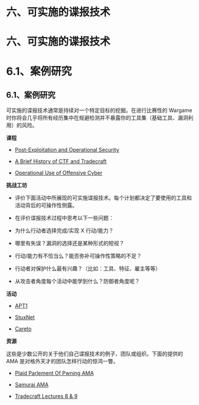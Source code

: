 # 六、可实施的谍报技术

# 六、可实施的谍报技术

# 6.1、案例研究

## 6.1、案例研究

可实施的谍报技术通常是持续对一个特定目标的挖掘。在进行比赛性的 Wargame 时你将会几乎将所有经历集中在规避检测并不暴露你的工具集（基础工具、漏洞利用）的风险。

**课程**

*   [Post-Exploitation and Operational Security](http://vimeo.com/33344191)

*   [A Brief History of CTF and Tradecraft](http://www.youtube.com/watch?v=V6hhlvbMFlY)

*   [Operational Use of Offensive Cyber](http://www.youtube.com/watch?v=EWE3gGGFzEs)

**挑战工坊**

*   评价下面活动中所展现的可实施谍报技术。每个计划都决定了要使用的工具和活动背后的可操作性侧露。

*   在评价谍报技术过程中思考以下一些问题：

*   为什么行动者选择完成/实现 X 行动/能力？

*   哪里有失误？漏洞的选择还是某种形式的短视？

*   行动/能力有不恰当么？能否弥补可操作性策略的不足？

*   行动者对保护什么最有兴趣？（比如：工具、特征、雇主等等）

*   从攻击者角度每个活动中能学到什么？防御者角度呢？

**活动**

*   [APT1](http://intelreport.mandiant.com/Mandiant_APT1_Report.pdf)

*   [StuxNet](http://www.symantec.com/content/en/us/enterprise/media/security_response/whitepapers/w32_stuxnet_dossier.pdf)

*   [Careto](http://www.securelist.com/en/downloads/vlpdfs/unveilingthemask_v1.0.pdf)

**资源**

这些是少数公开的关于他们自己谍报技术的例子、团队或组织。下面的提供的 AMA 是对格外天才的团队怎样行动的惊鸿一瞥。

*   [Plaid Parlement Of Pwning AMA](http://www.reddit.com/r/netsec/comments/1k1oh4/we_are_the_plaid_parliament_of_pwning_ask_us/)

*   [Samurai AMA](http://www.reddit.com/r/netsec/comments/y0nnu/we_are_samurai_ctf_and_we_won_defcon_ctf_this/)

*   [Tradecraft Lectures 8 & 9](http://www.youtube.com/watch?v=EpWKeg3ZyyM&list=PL9HO6M_MU2nesxSmhJjEvwLhUoHPHmXvz)